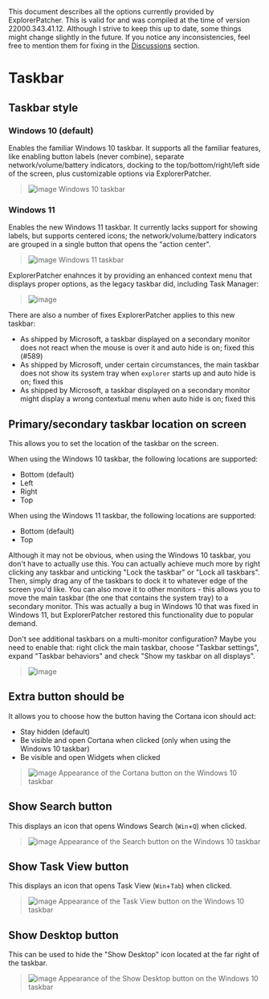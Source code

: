 This document describes all the options currently provided by ExplorerPatcher. This is valid for and was compiled at the time of version 22000.343.41.12. Although I strive to keep this up to date, some things might change slightly in the future. If you notice any inconsistencies, feel free to mention them for fixing in the [Discussions](https://github.com/valinet/ExplorerPatcher/discussions) section.

# Taskbar

## Taskbar style

### Windows 10 (default)
Enables the familiar Windows 10 taskbar. It supports all the familiar features, like enabling button labels (never combine), separate network/volume/battery indicators, docking to the top/bottom/right/left side of the screen, plus customizable options via ExplorerPatcher.

> ![image](https://user-images.githubusercontent.com/6503598/150659166-9b980623-66dc-4716-8c7a-72521cc23c98.png)
> Windows 10 taskbar

### Windows 11
Enables the new Windows 11 taskbar. It currently lacks support for showing labels, but supports centered icons; the network/volume/battery indicators are grouped in a single button that opens the "action center".

> ![image](https://user-images.githubusercontent.com/6503598/150659189-c3381a2b-2836-4296-933f-002e67277aa2.png)
> Windows 11 taskbar

ExplorerPatcher enahnces it by providing an enhanced context menu that displays proper options, as the legacy taskbar did, including Task Manager:

> ![image](https://user-images.githubusercontent.com/6503598/150659209-de8d3943-785a-4f5b-95d8-792347658ce6.png)

There are also a number of fixes ExplorerPatcher applies to this new taskbar:
* As shipped by Microsoft, a taskbar displayed on a secondary monitor does not react when the mouse is over it and auto hide is on; fixed this (#589)
* As shipped by Microsoft, under certain circumstances, the main taskbar does not show its system tray when `explorer` starts up and auto hide is on; fixed this
* As shipped by Microsoft, a taskbar displayed on a secondary monitor might display a wrong contextual menu when auto hide is on; fixed this

## Primary/secondary taskbar location on screen

This allows you to set the location of the taskbar on the screen.

When using the Windows 10 taskbar, the following locations are supported:

* Bottom (default)
* Left
* Right
* Top

When using the Windows 11 taskbar, the following locations are supported:
* Bottom (default)
* Top

Although it may not be obvious, when using the Windows 10 taskbar, you don't have to actually use this. You can actually achieve much more by right clicking any taskbar and unticking "Lock the taskbar" or "Lock all taskbars". Then, simply drag any of the taskbars to dock it to whatever edge of the screen you'd like. You can also move it to other monitors - this allows you to move the main taskbar (the one that contains the system tray) to a secondary monitor. This was actually a bug in Windows 10 that was fixed in Windows 11, but ExplorerPatcher restored this functionality due to popular demand.

Don't see additional taskbars on a multi-monitor configuration? Maybe you need to enable that: right click the main taskbar, choose "Taskbar settings", expand "Taskbar behaviors" and check "Show my taskbar on all displays".

> ![image](https://user-images.githubusercontent.com/6503598/150659429-ef73a3ae-0845-4ec3-87b7-0c2a061dc429.png)

## Extra button should be

It allows you to choose how the button having the Cortana icon should act:

* Stay hidden (default)
* Be visible and open Cortana when clicked (only when using the Windows 10 taskbar)
* Be visible and open Widgets when clicked

>![image](https://user-images.githubusercontent.com/6503598/150659475-02cb95dc-f1ce-490b-9528-38e3d2140cc0.png)
> Appearance of the Cortana button on the Windows 10 taskbar

## Show Search button

This displays an icon that opens Windows Search (`Win`+`Q`) when clicked.

> ![image](https://user-images.githubusercontent.com/6503598/150659541-6088837a-5fb3-481f-bdda-c57d6ff62ee5.png)
> Appearance of the Search button on the Windows 10 taskbar

## Show Task View button

This displays an icon that opens Task View (`Win`+`Tab`) when clicked.

> ![image](https://user-images.githubusercontent.com/6503598/150659564-ebe71257-35b5-468d-8f10-00371c7f08e0.png)
> Appearance of the Task View button on the Windows 10 taskbar

## Show Desktop button

This can be used to hide the "Show Desktop" icon located at the far right of the taskbar.

> ![image](https://user-images.githubusercontent.com/6503598/150659604-ba2f5ace-03ab-469c-885d-78eed39bd298.png)
> Appearance of the Show Desktop button on the Windows 10 taskbar



